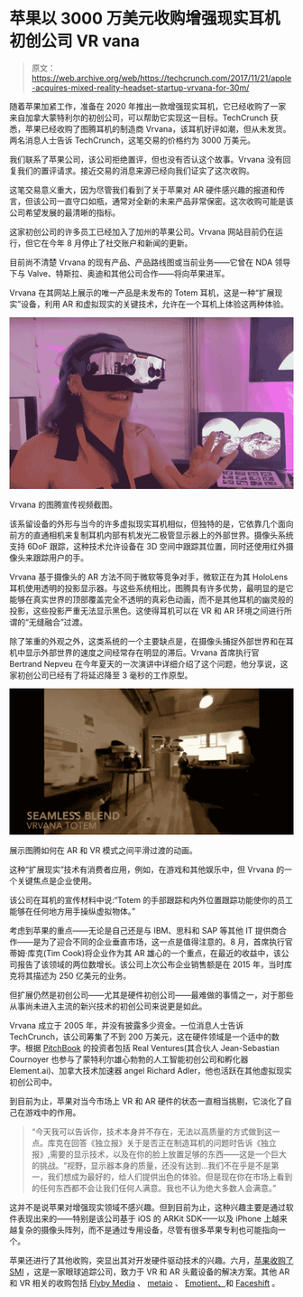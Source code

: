# 苹果以 3000 万美元收购增强现实耳机初创公司 VR vana 

> 原文：<https://web.archive.org/web/https://techcrunch.com/2017/11/21/apple-acquires-mixed-reality-headset-startup-vrvana-for-30m/>

随着苹果加紧工作，准备在 2020 年推出一款增强现实耳机，它已经收购了一家来自加拿大蒙特利尔的初创公司，可以帮助它实现这一目标。TechCrunch 获悉，苹果已经收购了图腾耳机的制造商 Vrvana，该耳机好评如潮，但从未发货。两名消息人士告诉 TechCrunch，这笔交易的价格约为 3000 万美元。

我们联系了苹果公司，该公司拒绝置评，但也没有否认这个故事。Vrvana 没有回复我们的置评请求。接近交易的消息来源已经向我们证实了这次收购。

这笔交易意义重大，因为尽管我们看到了关于苹果对 AR 硬件感兴趣的报道和传言，但该公司一直守口如瓶，通常对全新的未来产品非常保密。这次收购可能是该公司希望发展的最清晰的指标。

这家初创公司的许多员工已经加入了加州的苹果公司。Vrvana 网站目前仍在运行，但它在今年 8 月停止了社交账户和新闻的更新。

目前尚不清楚 Vrvana 的现有产品、产品路线图或当前业务——它曾在 NDA 领导下与 Valve、特斯拉、奥迪和其他公司合作——将向苹果进军。

Vrvana 在其网站上展示的唯一产品是未发布的 Totem 耳机，这是一种“扩展现实”设备，利用 AR 和虚拟现实的关键技术，允许在一个耳机上体验这两种体验。

![](img/7618cf6b920395ad791e13db17727ef3.png)

Vrvana 的图腾宣传视频截图。

该系留设备的外形与当今的许多虚拟现实耳机相似，但独特的是，它依靠几个面向前方的直通相机来复制耳机内部有机发光二极管显示器上的外部世界。摄像头系统支持 6DoF 跟踪，这种技术允许设备在 3D 空间中跟踪其位置，同时还使用红外摄像头来跟踪用户的手。

Vrvana 基于摄像头的 AR 方法不同于微软等竞争对手，微软正在为其 HoloLens 耳机使用透明的投影显示器。与这些系统相比，图腾具有许多优势，最明显的是它能够在真实世界的顶部覆盖完全不透明的真彩色动画，而不是其他耳机的幽灵般的投影，这些投影严重无法显示黑色。这使得耳机可以在 VR 和 AR 环境之间进行所谓的“无缝融合”过渡。

除了笨重的外观之外，这类系统的一个主要缺点是，在摄像头捕捉外部世界和在耳机中显示外部世界的速度之间经常存在明显的滞后。Vrvana 首席执行官 Bertrand Nepveu 在今年夏天的一次演讲中详细介绍了这个问题，他分享说，这家初创公司已经有了将延迟降至 3 毫秒的工作原型。

![](img/93386db418235efd2da7391de79657e5.png)

展示图腾如何在 AR 和 VR 模式之间平滑过渡的动画。

这种“扩展现实”技术有消费者应用，例如，在游戏和其他娱乐中，但 Vrvana 的一个关键焦点是企业使用。

该公司在耳机的宣传材料中说:“Totem 的手部跟踪和内外位置跟踪功能使你的员工能够在任何地方用手操纵虚拟物体。”

考虑到苹果的重点——无论是自己还是与 IBM、思科和 SAP 等其他 IT 提供商合作——是为了迎合不同的企业垂直市场，这一点是值得注意的。8 月，首席执行官蒂姆·库克(Tim Cook)将企业作为其 AR 雄心的一个重点，在最近的收益中，该公司报告了该领域的两位数增长。该公司上次公布企业销售额是在 2015 年，当时库克将其描述为 250 亿美元的业务。

但扩展仍然是初创公司——尤其是硬件初创公司——最难做的事情之一，对于那些从事尚未进入主流的新兴技术的初创公司来说更是如此。

Vrvana 成立于 2005 年，并没有披露多少资金。一位消息人士告诉 TechCrunch，该公司筹集了不到 200 万美元，这在硬件领域是一个适中的数字。根据 [PitchBook](https://web.archive.org/web/20230130100805/https://my.pitchbook.com/profile/103628-08/company/profile#investors) 的投资者包括 Real Ventures(其合伙人 Jean-Sebastian Cournoyer 也参与了蒙特利尔雄心勃勃的人工智能初创公司和孵化器 Element.ai)、加拿大技术加速器 angel Richard Adler，他也活跃在其他虚拟现实初创公司中。

到目前为止，苹果对当今市场上 VR 和 AR 硬件的状态一直相当挑剔，它淡化了自己在游戏中的作用。

> “今天我可以告诉你，技术本身并不存在，无法以高质量的方式做到这一点。库克在回答《独立报》关于是否正在制造耳机的问题时告诉《独立报》,需要的显示技术，以及在你的脸上放置足够的东西——这是一个巨大的挑战。“视野，显示器本身的质量，还没有达到…我们不在乎是不是第一，我们想成为最好的，给人们提供出色的体验。但是现在你在市场上看到的任何东西都不会让我们任何人满意。我也不认为绝大多数人会满意。”

这并不是说苹果对增强现实领域不感兴趣。但到目前为止，这种兴趣主要是通过软件表现出来的——特别是该公司基于 iOS 的 ARKit SDK——以及 iPhone 上越来越复杂的摄像头阵列，而不是通过专用设备，尽管有很多苹果专利也可能指向一个。

苹果还进行了其他收购，突显出其对开发硬件驱动技术的兴趣。六月，[苹果收购了 SMI](https://web.archive.org/web/20230130100805/https://techcrunch.com/2017/06/26/apple-acquires-smi-eye-tracking-company/) ，这是一家眼球追踪公司，致力于 VR 和 AR 头戴设备的解决方案。其他 AR 和 VR 相关的收购包括 [Flyby Media](https://web.archive.org/web/20230130100805/https://techcrunch.com/2016/01/29/apple-furthers-its-vr-plans-with-acquisition-of-flyby-media-makers-of-tech-that-sees-the-world-around-you/) 、 [metaio](https://web.archive.org/web/20230130100805/https://techcrunch.com/2015/05/28/apple-metaio/) 、 [Emotient、](https://web.archive.org/web/20230130100805/https://techcrunch.com/2016/01/07/apple-dives-deeper-into-artificial-intelligence-by-acquiring-emotient/)和 [Faceshift](https://web.archive.org/web/20230130100805/https://techcrunch.com/2015/11/24/apple-faceshift/) 。